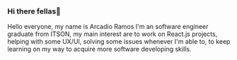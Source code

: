 ### Hi there fellas👻


Hello everyone, my name is Arcadio Ramos I'm an software engineer graduate from ITSON, my main interest are to work on React.js projects, helping with some UX/UI, solving some issues whenever I'm able to, to keep learning on my way to acquire more software developing skills.
<!--
**arcadioramos/arcadioramos** is a ✨ _special_ ✨ repository because its `README.md` (this file) appears on your GitHub profile.

Here are some ideas to get you started:

- 🔭 I’m currently working on ...
- 🌱 I’m currently learning ...
- 👯 I’m looking to collaborate on ...
- 🤔 I’m looking for help with ...
- 💬 Ask me about ...
- 📫 How to reach me: ...
- 😄 Pronouns: ...
- ⚡ Fun fact: ...
-->

